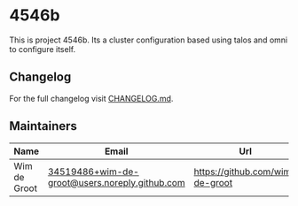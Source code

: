 # 4546b

This is project 4546b. Its a cluster configuration based using talos and omni to configure itself.

## Changelog

For the full changelog visit [CHANGELOG.md](https://github.com/wim-de-groot/4546B/blob/main/CHANGELOG.md).

## Maintainers

| Name | Email | Url |
| ---- | ------ | --- |
| Wim de Groot | <34519486+wim-de-groot@users.noreply.github.com> | <https://github.com/wim-de-groot> |
